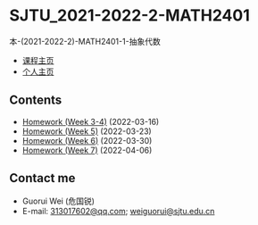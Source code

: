# SJTU_2021-2022-2-MATH2401

本-(2021-2022-2)-MATH2401-1-抽象代数

- [课程主页](https://grwei.github.io/SJTU_2021-2022-2-MATH6008/MATH2401/hw_危国锐_516021910080.html)
- [个人主页](https://grwei.github.io/)

## Contents

- [Homework (Week 3-4)](https://grwei.github.io/SJTU_2021-2022-2-MATH6008/MATH2401/hw20220316_危国锐_516021910080.pdf) (2022-03-16)
- [Homework (Week 5)](https://grwei.github.io/SJTU_2021-2022-2-MATH6008/MATH2401/hw20220323_危国锐_516021910080.pdf) (2022-03-23)
- [Homework (Week 6)](https://grwei.github.io/SJTU_2021-2022-2-MATH6008/MATH2401/hw20220330_危国锐_516021910080.pdf) (2022-03-30)
- [Homework (Week 7)](https://grwei.github.io/SJTU_2021-2022-2-MATH6008/MATH2401/hw20220406_危国锐_516021910080.pdf) (2022-04-06)

## Contact me

- Guorui Wei (危国锐)
- E-mail: 313017602@qq.com; weiguorui@sjtu.edu.cn
